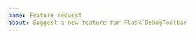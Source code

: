 ```yaml
---
name: Feature request
about: Suggest a new feature for Flask-DebugToolbar
---
```


<!--
Replace this comment with a description of what the feature should do.
Include details such as links to relevant specs or previous discussions.
-->

<!--
Replace this comment with an example of the problem which this feature
would resolve. Is this problem solvable without changes to Flask-DebugToolbar,
such as by subclassing or using an extension?
-->
